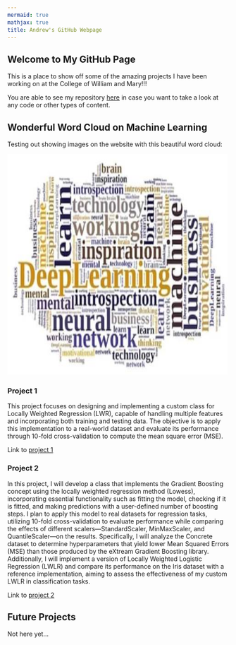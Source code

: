 ```yaml
---
mermaid: true
mathjax: true
title: Andrew's GitHub Webpage
---
```






## Welcome to My GitHub Page

This is a place to show off some of the amazing projects I have been working on at the College of William and Mary!!!

You are able to see my repository [here](https://github.com/achoi1107/data440_capstone_homework) in case you want to take a look at any code or other types of content. 

## Wonderful Word Cloud on Machine Learning 

Testing out showing images on the website with this beautiful word cloud:

<img src="./images/word cloud.jpg" width="500" height="500" alt="hi" class="inline"/>

### Project 1

This project focuses on designing and implementing a custom class for Locally Weighted Regression (LWR), capable of handling multiple features and incorporating both training and testing data. The objective is to apply this implementation to a real-world dataset and evaluate its performance through 10-fold cross-validation to compute the mean square error (MSE).

Link to [project 1](./homework1.md)


### Project 2

In this project, I will develop a class that implements the Gradient Boosting concept using the locally weighted regression method (Lowess), incorporating essential functionality such as fitting the model, checking if it is fitted, and making predictions with a user-defined number of boosting steps. I plan to apply this model to real datasets for regression tasks, utilizing 10-fold cross-validation to evaluate performance while comparing the effects of different scalers—StandardScaler, MinMaxScaler, and QuantileScaler—on the results. Specifically, I will analyze the Concrete dataset to determine hyperparameters that yield lower Mean Squared Errors (MSE) than those produced by the eXtream Gradient Boosting library. Additionally, I will implement a version of Locally Weighted Logistic Regression (LWLR) and compare its performance on the Iris dataset with a reference implementation, aiming to assess the effectiveness of my custom LWLR in classification tasks.

Link to [project 2](./homework2.md)

## Future Projects 

Not here yet...